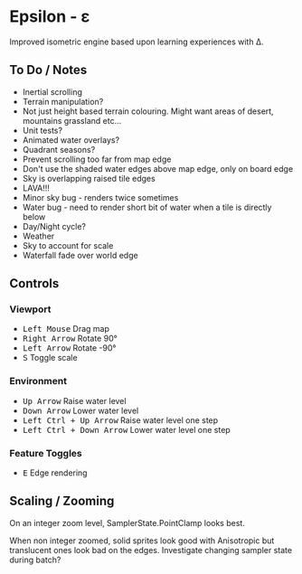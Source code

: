 ﻿# Epsilon - ε

Improved isometric engine based upon learning experiences with Δ.

## To Do / Notes

- Inertial scrolling
- Terrain manipulation?
- Not just height based terrain colouring. Might want areas of desert, mountains grassland etc...
- Unit tests?
- Animated water overlays?
- Quadrant seasons?
- Prevent scrolling too far from map edge
- Don't use the shaded water edges above map edge, only on board edge
- Sky is overlapping raised tile edges
- LAVA!!!
- Minor sky bug - renders twice sometimes
- Water bug - need to render short bit of water when a tile is directly below
- Day/Night cycle?
- Weather
- Sky to account for scale
- Waterfall fade over world edge

## Controls

### Viewport

- <kbd>Left Mouse</kbd> Drag map
- <kbd>Right Arrow</kbd> Rotate 90° 
- <kbd>Left Arrow</kbd> Rotate -90°
- <kbd>S</kbd> Toggle scale

### Environment

- <kbd>Up Arrow</kbd> Raise water level
- <kbd>Down Arrow</kbd> Lower water level
- <kbd>Left Ctrl + Up Arrow</kbd> Raise water level one step
- <kbd>Left Ctrl + Down Arrow</kbd> Lower water level one step

### Feature Toggles

- <kbd>E</kbd> Edge rendering

## Scaling / Zooming

On an integer zoom level, SamplerState.PointClamp looks best.

When non integer zoomed, solid sprites look good with Anisotropic but translucent ones look bad on the edges. Investigate changing sampler state during batch?
